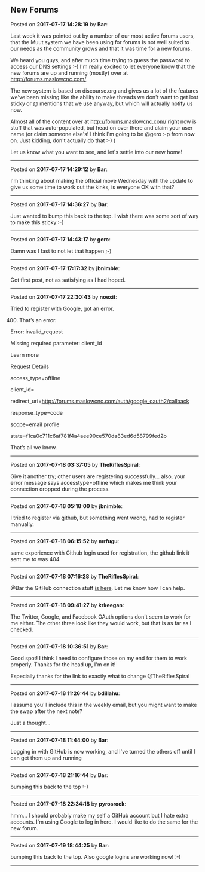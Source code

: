 ## New Forums
Posted on **2017-07-17 14:28:19** by **Bar**:

Last week it was pointed out by a number of our most active forums users, that the Muut system we have been using for forums is not well suited to our needs as the community grows and that it was time for a new forums. 



We heard you guys, and after much time trying to guess the password to access our DNS settings :-) I'm really excited to let everyone know that the new forums are up and running (mostly) over at http://forums.maslowcnc.com/



The new system is based on discourse.org and gives us a lot of the features we've been missing like the ability to make threads we don't want to get lost sticky or @ mentions that we use anyway, but which will actually notify us now.



Almost all of the content over at http://forums.maslowcnc.com/ right now is stuff that was auto-populated, but head on over there and claim your user name (or claim someone else's! I think I'm going to be @gero :-p from now on. Just kidding, don't actually do that :-) )



Let us know what you want to see, and let's settle into our new home!

---

Posted on **2017-07-17 14:29:12** by **Bar**:

I'm thinking about making the official move Wednesday with the update to give us some time to work out the kinks, is everyone OK with that?

---

Posted on **2017-07-17 14:36:27** by **Bar**:

Just wanted to bump this back to the top. I wish there was some sort of way to make this sticky :-)

---

Posted on **2017-07-17 14:43:17** by **gero**:

Damn was I fast to not let that happen ;-)

---

Posted on **2017-07-17 17:17:32** by **jbnimble**:

Got first post, not as satisfying as I had hoped.

---

Posted on **2017-07-17 22:30:43** by **noexit**:

Tried to register with Google, got an error.



400. That’s an error.



Error: invalid_request



Missing required parameter: client_id



Learn more



Request Details

access_type=offline

client_id=

redirect_uri=http://forums.maslowcnc.com/auth/google_oauth2/callback

response_type=code

scope=email profile

state=f1ca0c711c6af781f4a4aee90ce570da83ed6d58799fed2b

That’s all we know.

---

Posted on **2017-07-18 03:37:05** by **TheRiflesSpiral**:

Give it another try; other users are registering successfully... also, your error message says accesstype=offline which makes me think your connection dropped during the process.

---

Posted on **2017-07-18 05:18:09** by **jbnimble**:

I tried to register via github, but something went wrong, had to register manually.

---

Posted on **2017-07-18 06:15:52** by **mrfugu**:

same experience with Github login used for registration, the github link it sent me to was 404.

---

Posted on **2017-07-18 07:16:28** by **TheRiflesSpiral**:

@Bar the GitHub connection stuff [is here](https://meta.discourse.org/t/configuring-github-login-for-discourse/13745). Let me know how I can help.

---

Posted on **2017-07-18 09:41:27** by **krkeegan**:

The Twitter, Google, and Facebook OAuth options don't seem to work for me either.  The other three look like they would work, but that is as far as I checked.

---

Posted on **2017-07-18 10:36:51** by **Bar**:

Good spot! I think I need to configure those on my end for them to work properly. Thanks for the head up, I'm on it!



Especially thanks for the link to exactly what to change @TheRiflesSpiral

---

Posted on **2017-07-18 11:26:44** by **bdillahu**:

I assume you'll include this in the weekly email, but you might want to make the swap after the next note?



Just a thought...

---

Posted on **2017-07-18 11:44:00** by **Bar**:

Logging in with GitHub is now working, and I've turned the others off until I can get them up and running

---

Posted on **2017-07-18 21:16:44** by **Bar**:

bumping this back to the top :-)

---

Posted on **2017-07-18 22:34:18** by **pyrosrock**:

hmm... I should probably make my self a GitHub account but I hate extra accounts. I'm using Google to log in here. I would like to do the same for the new forum.

---

Posted on **2017-07-19 18:44:25** by **Bar**:

bumping this back to the top. Also google logins are working now! :-)

---

